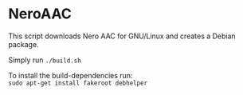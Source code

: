 NeroAAC
=======

This script downloads Nero AAC for GNU/Linux and creates a Debian package.

Simply run `./build.sh`

To install the build-dependencies run:<br>
`sudo apt-get install fakeroot debhelper`
